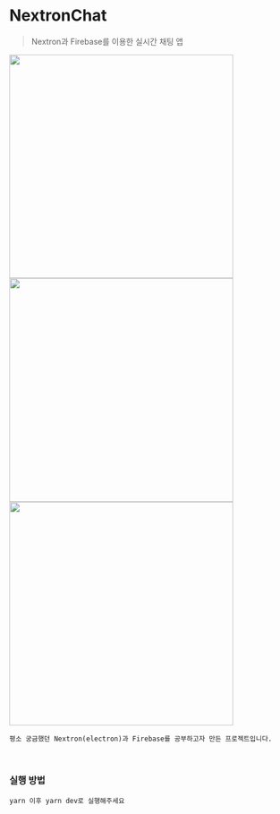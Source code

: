 # NextronChat
>Nextron과 Firebase를 이용한 실시간 채팅 앱

<img src="https://user-images.githubusercontent.com/80090042/220057262-7986005f-f732-4c8c-987c-2af05fa7a2ce.png" width="400">
<img src="https://user-images.githubusercontent.com/80090042/220058894-a3f5e2a6-04b4-4f6b-bc0e-0c52deda1588.png" width="400">
<img src="https://user-images.githubusercontent.com/80090042/220058907-4c77dc07-c057-434a-8650-e7187baa4023.png" width="400">

`평소 궁금했던 Nextron(electron)과 Firebase를 공부하고자 만든 프로젝트입니다.`
 
 <br/>
 
### 실행 방법
`yarn 이후 yarn dev로 실행해주세요`
